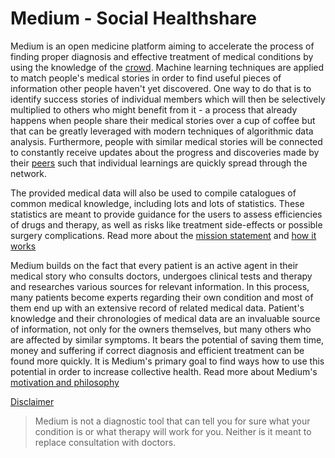 Medium - Social Healthshare
======

Medium is an open medicine platform aiming to accelerate the process of finding proper diagnosis and effective treatment of medical conditions by using the knowledge of the [crowd](https://github.com/bennidi/medium/wiki/Crowdsourcing). Machine learning techniques are applied to match people's medical stories in order to find useful pieces of information other people haven't yet discovered. One way to do that is to identify success stories of individual members which will then be selectively multiplied to others who might benefit from it - a process that already happens when people share their medical stories over a cup of coffee but that can be greatly leveraged with modern techniques of algorithmic data analysis. Furthermore, people with similar medical stories will be connected to constantly receive updates about the progress and discoveries made by their [peers](https://github.com/bennidi/medium/wiki/Medical-Profiles#medical-buddies) such that individual learnings are quickly spread through the network.

The provided medical data will also be used to compile catalogues of common medical knowledge, including lots and lots of statistics. These statistics are meant to provide guidance for the users to assess efficiencies of drugs and therapy, as well as risks like treatment side-effects or possible surgery complications. Read more about the [mission statement](http://github.com/bennidi/medium/wiki/Mission-Statement) and [how it works](http://github.com/bennidi/medium/wiki/How-it-works)


Medium builds on the fact that every patient is an active agent in their medical story who consults doctors, undergoes clinical tests and therapy and researches various sources for relevant information. In this process, many patients become experts regarding their own condition and most of them end up with an extensive record of related medical data. Patient's knowledge and their chronologies of medical data are an invaluable source of information, not only for the owners themselves, but many others who are affected by similar symptoms. It bears the potential of saving them time, money and suffering if correct diagnosis and efficient treatment can be found more quickly. It is Medium's primary goal to find ways how to use this potential in order to increase collective health. Read more about Medium's [motivation and philosophy](http://github.com/bennidi/medium/Motivation-and-Philosophy)


[Disclaimer](http://github.com/bennidi/medium/wiki/Disclaimer)
> Medium is not a diagnostic tool that can tell you for sure what your condition is or what therapy will work for you. Neither is it meant to replace consultation with doctors.

